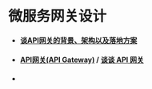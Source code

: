 #                                             **微服务网关设计**



* #### [谈API网关的背景、架构以及落地方案](http://geek.csdn.net/news/detail/104715)
* #### [API网关\(API Gateway\)](http://blog.csdn.net/jone_lu/article/details/51329547) / [谈谈 API 网关](https://www.jianshu.com/p/b52a2773e75f)
* #### 



